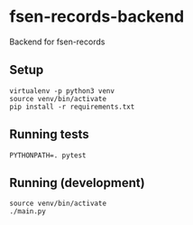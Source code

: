 # fsen-records-backend

Backend for fsen-records

## Setup

```
virtualenv -p python3 venv
source venv/bin/activate
pip install -r requirements.txt
```

## Running tests

```
PYTHONPATH=. pytest
```

## Running (development)

```
source venv/bin/activate
./main.py
```
